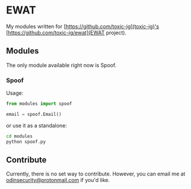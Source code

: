 # EWAT
My modules written for [https://github.com/toxic-ig](toxic-ig)'s [https://github.com/toxic-ig/ewat](EWAT project).
## Modules
The only module available right now is Spoof.
### Spoof
Usage:
```python
from modules import spoof

email = spoof.Email()
```
or use it as a standalone:
```bash
cd modules
python spoof.py
```
## Contribute
Currently, there is no set way to contribute. However, you can email me at odinsecurity@protonmail.com if you'd like.
